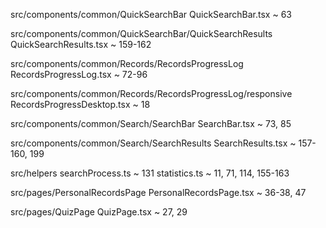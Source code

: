 src/components/common/QuickSearchBar
    QuickSearchBar.tsx ~ 63
    
src/components/common/QuickSearchBar/QuickSearchResults
    QuickSearchResults.tsx ~ 159-162

src/components/common/Records/RecordsProgressLog
    RecordsProgressLog.tsx ~ 72-96

src/components/common/Records/RecordsProgressLog/responsive
    RecordsProgressDesktop.tsx ~ 18

src/components/common/Search/SearchBar
    SearchBar.tsx ~ 73, 85

src/components/common/Search/SearchResults
    SearchResults.tsx ~ 157-160, 199

src/helpers 
    searchProcess.ts ~ 131
    statistics.ts ~ 11, 71, 114, 155-163

src/pages/PersonalRecordsPage
    PersonalRecordsPage.tsx ~ 36-38, 47

src/pages/QuizPage
    QuizPage.tsx ~ 27, 29
